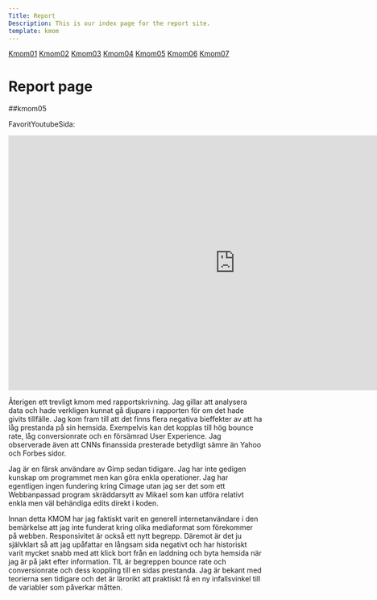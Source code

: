 ```yaml
---
Title: Report
Description: This is our index page for the report site.
template: kmom
---
```


<nav class="sidebarflex">
    <a href="kmom01" class="sidebar-list">Kmom01</a>
    <a href="kmom02" class="sidebar-list">Kmom02</a>
    <a href="kmom03" class="sidebar-list">Kmom03</a>
    <a href="kmom04" class="sidebar-list">Kmom04</a>
    <a href="kmom05" class="sidebar-list">Kmom05</a>
    <a href="kmom06" class="sidebar-list">Kmom06</a>
    <a href="kmom07" class="sidebar-list">Kmom07</a>
</nav>


Report page
==========================

##kmom05

FavoritYoutubeSida:<br>

<div class="embed">
    <iframe width="900" height="506" src="https://www.youtube.com/embed/LO1mTELoj6o?list=WL" frameborder="0" allow="accelerometer; autoplay; clipboard-write; encrypted-media; gyroscope; picture-in-picture" allowfullscreen></iframe>
</div>


Återigen ett trevligt kmom med rapportskrivning. Jag gillar att analysera data och hade verkligen kunnat gå djupare i rapporten för om det hade givits tillfälle. Jag kom fram till att det finns flera negativa bieffekter av att ha låg prestanda på sin hemsida. Exempelvis kan det kopplas till hög bounce rate, låg conversionrate och en försämrad User Experience. Jag observerade även att CNNs finanssida presterade betydligt sämre än Yahoo och Forbes sidor.

Jag är en färsk användare av Gimp sedan tidigare. Jag har inte gedigen kunskap om programmet men kan göra enkla operationer. Jag har egentligen ingen fundering kring Cimage utan jag ser det som ett Webbanpassad program skräddarsytt av Mikael som kan utföra relativt enkla men väl behändiga edits direkt i koden.

Innan detta KMOM har jag faktiskt varit en generell internetanvändare i den bemärkelse att jag inte funderat kring olika mediaformat som förekommer på webben. Responsivitet är också ett nytt begrepp. Däremot är det ju självklart så att jag upåfattar en långsam sida negativt och har historiskt varit mycket snabb med att klick bort från en laddning och byta hemsida när jag är på jakt efter information. TIL är begreppen bounce rate och conversionrate och dess koppling till en sidas prestanda. Jag är bekant med teorierna sen tidigare och det är lärorikt att praktiskt få en ny infallsvinkel till de variabler som påverkar måtten. 
